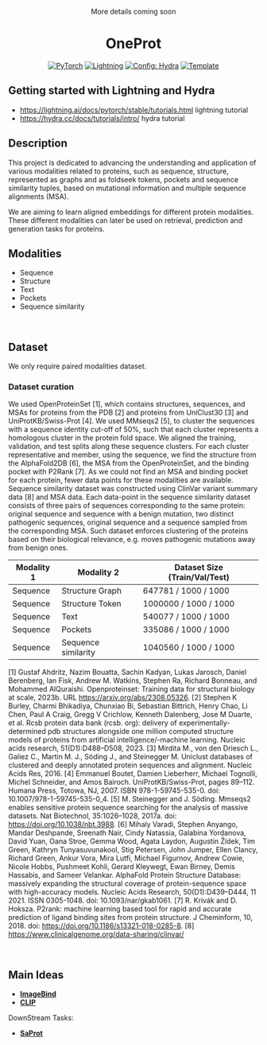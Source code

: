 

<div align="center">

More details coming soon

# OneProt

<a href="https://pytorch.org/get-started/locally/"><img alt="PyTorch" src="https://img.shields.io/badge/PyTorch-ee4c2c?logo=pytorch&logoColor=white"></a>
<a href="https://pytorchlightning.ai/"><img alt="Lightning" src="https://img.shields.io/badge/-Lightning-792ee5?logo=pytorchlightning&logoColor=white"></a>
<a href="https://hydra.cc/"><img alt="Config: Hydra" src="https://img.shields.io/badge/Config-Hydra-89b8cd"></a>
<a href="https://github.com/ashleve/lightning-hydra-template"><img alt="Template" src="https://img.shields.io/badge/-Lightning--Hydra--Template-017F2F?style=flat&logo=github&labelColor=gray"></a><br>


</div>

## Getting started with Lightning and Hydra
- https://lightning.ai/docs/pytorch/stable/tutorials.html lightning tutorial
- https://hydra.cc/docs/tutorials/intro/ hydra tutorial

## Description

This project is dedicated to advancing the understanding and application of various modalities related to proteins, such as sequence, structure, represented as graphs and as foldseek tokens, pockets and sequence similarity tuples, based on mutational information and multiple sequence alignments (MSA). 

We are aiming to learn aligned embeddings for different protein modalities. These different modalities can later be used on retrieval, prediction and generation tasks for proteins. 

## Modalities 

- Sequence
- Structure
- Text
- Pockets
- Sequence similarity

<br>

## Dataset 
We only require paired modalities dataset. 
### Dataset curation

We used OpenProteinSet [1], which contains structures, sequences, and MSAs for proteins from the PDB [2] and proteins from UniClust30 [3] and UniProtKB/Swiss-Prot [4]. We used MMseqs2 [5], to cluster the sequences with a sequence identity cut-off of 50\%, such that each cluster represents a homologous cluster in the protein fold space. We aligned the training, validation, and test splits along these sequence clusters. For each cluster representative and member, using the sequence, we find the structure from the AlphaFold2DB [6], the MSA from the OpenProteinSet, and the binding pocket with P2Rank [7]. As we could not find an MSA and binding pocket for each protein, fewer data points for these modalities are available. Sequence similarity dataset was constructed using ClinVar variant summary data [8] and MSA data. Each data-point in the sequence similarity dataset consists of three pairs of sequences corresponding to the same protein: original sequence and sequence with a benign mutation, two distinct pathogenic sequences, original sequence and a sequence sampled from the corresponding MSA. Such dataset enforces clustering of the proteins based on their biological relevance, e.g. moves pathogenic mutations away from benign ones.

| Modality 1 | Modality 2 | Dataset Size (Train/Val/Test) |
|----------|----------|----------|
| Sequence | Structure Graph | 647781 / 1000 / 1000 |
| Sequence | Structure Token | 1000000 / 1000 / 1000 |
| Sequence | Text | 540077 / 1000 / 1000 |
| Sequence | Pockets | 335086 / 1000 / 1000|
| Sequence | Sequence similarity| 1040560 / 1000 / 1000|

[1] Gustaf Ahdritz, Nazim Bouatta, Sachin Kadyan, Lukas Jarosch, Daniel Berenberg, Ian Fisk, Andrew M. Watkins, Stephen Ra, Richard Bonneau, and Mohammed AlQuraishi. Openproteinset: Training data for structural biology at scale, 2023b. URL https://arxiv.org/abs/2308.05326.
[2] Stephen K Burley, Charmi Bhikadiya, Chunxiao Bi, Sebastian Bittrich, Henry Chao, Li Chen, Paul A Craig, Gregg V Crichlow, Kenneth Dalenberg, Jose M Duarte, et al. Rcsb protein data bank (rcsb. org): delivery of experimentally-determined pdb structures alongside one million computed structure models of proteins from artificial intelligence/-machine learning. Nucleic acids research, 51(D1):D488–D508, 2023.
[3] Mirdita M., von den Driesch L., Galiez C., Martin M. J., Söding J., and Steinegger M. Uniclust databases of clustered and deeply annotated protein sequences and alignment. Nucleic Acids Res, 2016.
[4] Emmanuel Boutet, Damien Lieberherr, Michael Tognolli, Michel Schneider, and Amos Bairoch. UniProtKB/Swiss-Prot, pages 89–112. Humana Press, Totowa, NJ, 2007. ISBN 978-1-59745-535-0. doi: 10.1007/978-1-59745-535-0_4.
[5] M. Steinegger and J. Söding. Mmseqs2 enables sensitive protein sequence searching for the analysis of massive datasets. Nat Biotechnol, 35:1026–1028, 2017a. doi: https://doi.org/10.1038/nbt.3988.
[6] Mihaly Varadi, Stephen Anyango, Mandar Deshpande, Sreenath Nair, Cindy Natassia, Galabina Yordanova, David Yuan, Oana Stroe, Gemma Wood, Agata Laydon, Augustin Žídek, Tim Green, Kathryn Tunyasuvunakool, Stig Petersen, John Jumper, Ellen Clancy, Richard Green, Ankur Vora, Mira Lutfi, Michael Figurnov, Andrew Cowie, Nicole Hobbs, Pushmeet Kohli, Gerard Kleywegt, Ewan Birney, Demis Hassabis, and Sameer Velankar. AlphaFold Protein Structure Database: massively expanding the structural coverage of protein-sequence space with high-accuracy models. Nucleic Acids Research, 50(D1):D439–D444, 11 2021. ISSN 0305-1048. doi: 10.1093/nar/gkab1061.
[7] R. Krivák and D. Hoksza. P2rank: machine learning based tool for rapid and accurate prediction of ligand binding sites from protein structure. J Cheminform, 10, 2018. doi: https://doi.org/10.1186/s13321-018-0285-8.
[8] https://www.clinicalgenome.org/data-sharing/clinvar/



<br>

## Main Ideas


- [**ImageBind**](https://arxiv.org/abs/2305.05665)
- [**CLIP**](https://arxiv.org/abs/2103.00020)

DownStream Tasks:

- [**SaProt**](https://www.biorxiv.org/content/10.1101/2023.10.01.)
<br>
